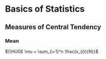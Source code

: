 # Basics of Statistics

## Measures of Central Tendency

### Mean


${\HUGE \mu = \sum_{i=1}^n \frac{x_{i}}{N}}$

